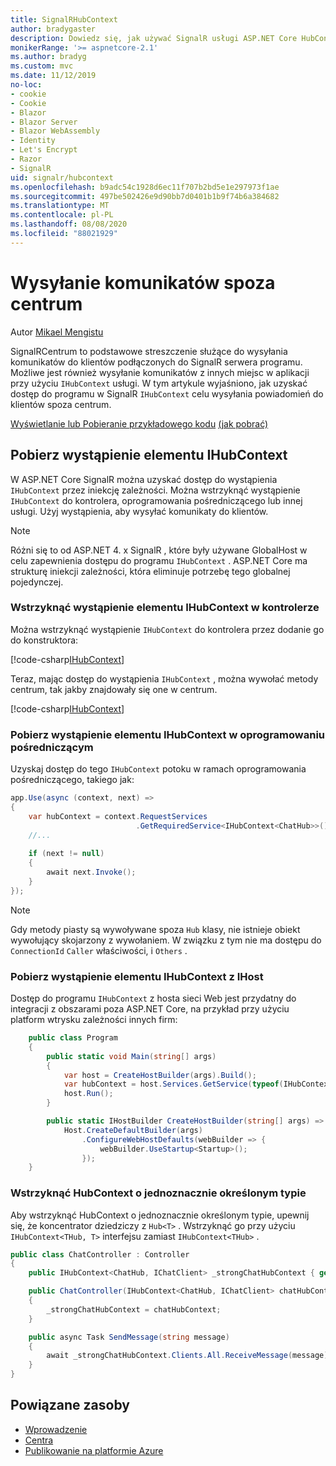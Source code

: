 ```yaml
---
title: SignalRHubContext
author: bradygaster
description: Dowiedz się, jak używać SignalR usługi ASP.NET Core HubContext do wysyłania powiadomień do klientów spoza centrum.
monikerRange: '>= aspnetcore-2.1'
ms.author: bradyg
ms.custom: mvc
ms.date: 11/12/2019
no-loc:
- cookie
- Cookie
- Blazor
- Blazor Server
- Blazor WebAssembly
- Identity
- Let's Encrypt
- Razor
- SignalR
uid: signalr/hubcontext
ms.openlocfilehash: b9adc54c1928d6ec11f707b2bd5e1e297973f1ae
ms.sourcegitcommit: 497be502426e9d90bb7d0401b1b9f74b6a384682
ms.translationtype: MT
ms.contentlocale: pl-PL
ms.lasthandoff: 08/08/2020
ms.locfileid: "88021929"
---
```

# <a name="send-messages-from-outside-a-hub"></a>Wysyłanie komunikatów spoza centrum

Autor [Mikael Mengistu](https://twitter.com/MikaelM_12)

SignalRCentrum to podstawowe streszczenie służące do wysyłania komunikatów do klientów podłączonych do SignalR serwera programu. Możliwe jest również wysyłanie komunikatów z innych miejsc w aplikacji przy użyciu `IHubContext` usługi. W tym artykule wyjaśniono, jak uzyskać dostęp do programu w SignalR `IHubContext` celu wysyłania powiadomień do klientów spoza centrum.

[Wyświetlanie lub Pobieranie przykładowego kodu](https://github.com/dotnet/AspNetCore.Docs/tree/master/aspnetcore/signalr/hubcontext/sample/) [(jak pobrać)](xref:index#how-to-download-a-sample)

## <a name="get-an-instance-of-ihubcontext"></a>Pobierz wystąpienie elementu IHubContext

W ASP.NET Core SignalR można uzyskać dostęp do wystąpienia `IHubContext` przez iniekcję zależności. Można wstrzyknąć wystąpienie `IHubContext` do kontrolera, oprogramowania pośredniczącego lub innej usługi. Użyj wystąpienia, aby wysyłać komunikaty do klientów.

> [!NOTE]
> Różni się to od ASP.NET 4. x SignalR , które były używane GlobalHost w celu zapewnienia dostępu do programu `IHubContext` . ASP.NET Core ma strukturę iniekcji zależności, która eliminuje potrzebę tego globalnej pojedynczej.

### <a name="inject-an-instance-of-ihubcontext-in-a-controller"></a>Wstrzyknąć wystąpienie elementu IHubContext w kontrolerze

Można wstrzyknąć wystąpienie `IHubContext` do kontrolera przez dodanie go do konstruktora:

[!code-csharp[IHubContext](hubcontext/sample/Controllers/HomeController.cs?range=12-19,57)]

Teraz, mając dostęp do wystąpienia `IHubContext` , można wywołać metody centrum, tak jakby znajdowały się one w centrum.

[!code-csharp[IHubContext](hubcontext/sample/Controllers/HomeController.cs?range=21-25)]

### <a name="get-an-instance-of-ihubcontext-in-middleware"></a>Pobierz wystąpienie elementu IHubContext w oprogramowaniu pośredniczącym

Uzyskaj dostęp do tego `IHubContext` potoku w ramach oprogramowania pośredniczącego, takiego jak:

```csharp
app.Use(async (context, next) =>
{
    var hubContext = context.RequestServices
                            .GetRequiredService<IHubContext<ChatHub>>();
    //...
    
    if (next != null)
    {
        await next.Invoke();
    }
});
```

> [!NOTE]
> Gdy metody piasty są wywoływane spoza `Hub` klasy, nie istnieje obiekt wywołujący skojarzony z wywołaniem. W związku z tym nie ma dostępu do `ConnectionId` `Caller` właściwości, i `Others` .

### <a name="get-an-instance-of-ihubcontext-from-ihost"></a>Pobierz wystąpienie elementu IHubContext z IHost

Dostęp do programu `IHubContext` z hosta sieci Web jest przydatny do integracji z obszarami poza ASP.NET Core, na przykład przy użyciu platform wtrysku zależności innych firm:

```csharp
    public class Program
    {
        public static void Main(string[] args)
        {
            var host = CreateHostBuilder(args).Build();
            var hubContext = host.Services.GetService(typeof(IHubContext<ChatHub>));
            host.Run();
        }

        public static IHostBuilder CreateHostBuilder(string[] args) =>
            Host.CreateDefaultBuilder(args)
                .ConfigureWebHostDefaults(webBuilder => {
                    webBuilder.UseStartup<Startup>();
                });
    }
```

### <a name="inject-a-strongly-typed-hubcontext"></a>Wstrzyknąć HubContext o jednoznacznie określonym typie

Aby wstrzyknąć HubContext o jednoznacznie określonym typie, upewnij się, że koncentrator dziedziczy z `Hub<T>` . Wstrzyknąć go przy użyciu `IHubContext<THub, T>` interfejsu zamiast `IHubContext<THub>` .

```csharp
public class ChatController : Controller
{
    public IHubContext<ChatHub, IChatClient> _strongChatHubContext { get; }

    public ChatController(IHubContext<ChatHub, IChatClient> chatHubContext)
    {
        _strongChatHubContext = chatHubContext;
    }

    public async Task SendMessage(string message)
    {
        await _strongChatHubContext.Clients.All.ReceiveMessage(message);
    }
}
```

## <a name="related-resources"></a>Powiązane zasoby

* [Wprowadzenie](xref:tutorials/signalr)
* [Centra](xref:signalr/hubs)
* [Publikowanie na platformie Azure](xref:signalr/publish-to-azure-web-app)
